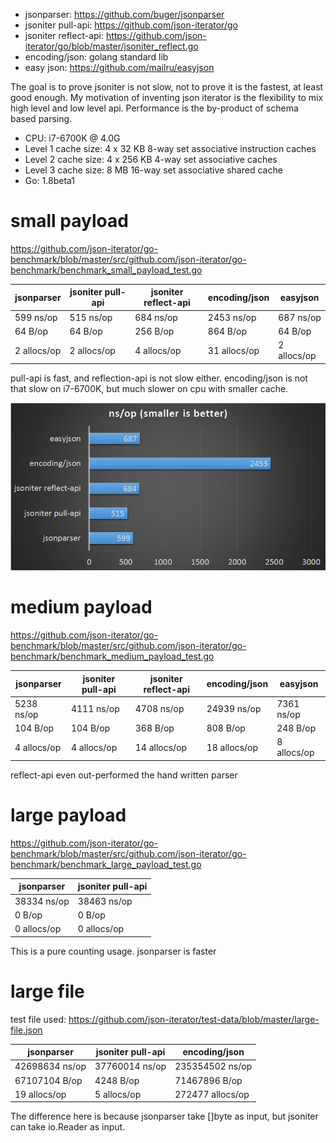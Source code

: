 * jsonparser: https://github.com/buger/jsonparser
* jsoniter pull-api: https://github.com/json-iterator/go
* jsoniter reflect-api: https://github.com/json-iterator/go/blob/master/jsoniter_reflect.go
* encoding/json: golang standard lib
* easy json: https://github.com/mailru/easyjson

The goal is to prove jsoniter is not slow, not to prove it is the fastest, at least good enough.
My motivation of inventing json iterator is the flexibility to mix high level and low level api.
Performance is the by-product of schema based parsing.

* CPU: i7-6700K @ 4.0G
* Level 1 cache size: 4 x 32 KB 8-way set associative instruction caches
* Level 2 cache size: 4 x 256 KB 4-way set associative caches
* Level 3 cache size: 8 MB 16-way set associative shared cache
* Go: 1.8beta1

# small payload

https://github.com/json-iterator/go-benchmark/blob/master/src/github.com/json-iterator/go-benchmark/benchmark_small_payload_test.go

| jsonparser  | jsoniter pull-api | jsoniter reflect-api | encoding/json | easyjson    |
| ---         | ---               | ---                  | ---           | ---         |
| 599 ns/op   | 515 ns/op         | 684 ns/op            | 2453 ns/op    | 687 ns/op   |
| 64 B/op     | 64 B/op           | 256 B/op             | 864 B/op      | 64 B/op     |
| 2 allocs/op | 2 allocs/op       | 4 allocs/op          | 31 allocs/op  | 2 allocs/op |

pull-api is fast, and reflection-api is not slow either.
encoding/json is not that slow on i7-6700K, but much slower on cpu with smaller cache.

![small](/small.png)

# medium payload

https://github.com/json-iterator/go-benchmark/blob/master/src/github.com/json-iterator/go-benchmark/benchmark_medium_payload_test.go

| jsonparser  | jsoniter pull-api | jsoniter reflect-api | encoding/json | easyjson    |
| ---         | ---               | ---                  | ---           | ---         |
| 5238 ns/op  | 4111 ns/op        | 4708 ns/op           | 24939 ns/op   | 7361 ns/op  |
| 104 B/op    | 104 B/op          | 368 B/op             | 808 B/op      | 248 B/op    |
| 4 allocs/op | 4 allocs/op       | 14 allocs/op         | 18 allocs/op  | 8 allocs/op |

reflect-api even out-performed the hand written parser

# large payload

https://github.com/json-iterator/go-benchmark/blob/master/src/github.com/json-iterator/go-benchmark/benchmark_large_payload_test.go

| jsonparser  | jsoniter pull-api |
| ---         | ---               |
| 38334 ns/op | 38463 ns/op       |
| 0 B/op      | 0 B/op            |
| 0 allocs/op | 0 allocs/op       |

This is a pure counting usage. jsonparser is faster

# large file

test file used: https://github.com/json-iterator/test-data/blob/master/large-file.json

| jsonparser     | jsoniter pull-api | encoding/json    |
| ---            | ---               | ---              |
| 42698634 ns/op | 37760014 ns/op    | 235354502 ns/op  |
| 67107104 B/op  | 4248 B/op         | 71467896 B/op    |
| 19 allocs/op   | 5 allocs/op       | 272477 allocs/op |

The difference here is because jsonparser take []byte as input, but jsoniter can take io.Reader as input.
